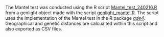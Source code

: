 The Mantel test was conducted using the R script [Mantel_test_240216.R](Mantel_test_240216.R) from a genlight object made with the script [genlight_mantel.R](genlight_mantel.R). The script uses the implementation of the Mantel test in the R package [_ade4_](https://cran.r-project.org/web/packages/ade4/index.html). Geographical and genetic distances are calcualted within this script and also exported as CSV files.
